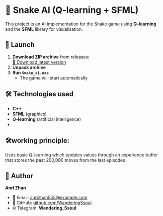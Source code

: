 # 🐍 Snake AI (Q-learning + SFML)

This project is an AI implementation for the Snake game using **Q-learning** and the **SFML** library for visualization.

## 🚀 Launch

1. **Download ZIP archive** from releases:  
   [🔗 Download latest version](https://github.com/WanderingSsoul/Q-learning-Snake/releases/latest)
2. **Unpack archive**
3. **Run `Snake_ai.exe`**  
   - The game will start automatically
     
## 🛠 Technologies used
- **C++**
- **SFML** (graphics)
- **Q-learning** (artificial intelligence)
- 
## 🛠working principle:
Uses basic Q-learning which updates values ​​through an experience buffer that stores the past 200,000 moves from the last episodes

## 👤 Author  
**Anri Zhan**  
- 📧 Email: [anrizhan555@example.com](mailto:anrizhan555@gmail.com)  
- 💼 GitHub: [github.com/WanderingSsoul](https://github.com/Wandering_Ssoul)  
- 🌐 Telegram: **Wandering_Ssoul**
  
